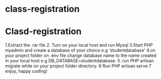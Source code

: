 # class-registration
# Clasd-registration
1.Extract the .rar file 
2. Turn on your local host and run Mysql
3.Start PHP myadmin and create a database of your choice e.g 'studentdatabase'
4.on your project folder on .env file change database name to the name created in your local host e.g DB_DATABASE=studentdatabase.
5. run PHP artisan migrate while on your project folder directory.
6 Run PHP artisan serve 
7 enjoy, happy coding!
